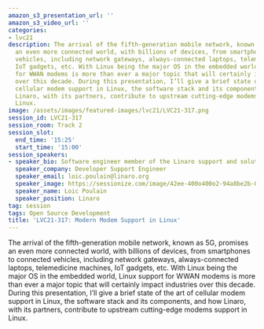 ```yaml
---
amazon_s3_presentation_url: ''
amazon_s3_video_url: ''
categories:
- lvc21
description: The arrival of the fifth-generation mobile network, known as 5G, promises
  an even more connected world, with billions of devices, from smartphones to connected
  vehicles, including network gateways, always-connected laptops, telemedicine machines,
  IoT gadgets, etc. With Linux being the major OS in the embedded world, Linux support
  for WWAN modems is more than ever a major topic that will certainly impact industries
  over this decade. During this presentation, I’ll give a brief state of the art of
  cellular modem support in Linux, the software stack and its components, and how
  Linaro, with its partners, contribute to upstream cutting-edge modems support in
  Linux.
image: /assets/images/featured-images/lvc21/LVC21-317.png
session_id: LVC21-317
session_room: Track 2
session_slot:
  end_time: '15:25'
  start_time: '15:00'
session_speakers:
- speaker_bio: Software engineer member of the Linaro support and solutions team.
  speaker_company: Developer Support Engineer
  speaker_email: loic.poulain@linaro.org
  speaker_image: https://sessionize.com/image/42ee-400o400o2-94a8be2b-0dd6-47fb-840b-f50bb572ae0a.jpg
  speaker_name: Loic Poulain
  speaker_position: Linaro
tag: session
tags: Open Source Development
title: 'LVC21-317: Modern Modem Support in Linux'
---
```


The arrival of the fifth-generation mobile network, known as 5G, promises an even more connected world, with billions of devices, from smartphones to connected vehicles, including network gateways, always-connected laptops, telemedicine machines, IoT gadgets, etc. With Linux being the major OS in the embedded world, Linux support for WWAN modems is more than ever a major topic that will certainly impact industries over this decade. During this presentation, I’ll give a brief state of the art of cellular modem support in Linux, the software stack and its components, and how Linaro, with its partners, contribute to upstream cutting-edge modems support in Linux.